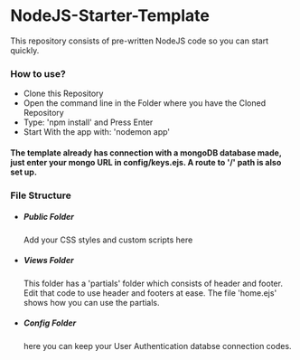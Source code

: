 # NodeJS-Starter-Template
This repository consists of pre-written NodeJS code so you can start quickly.
<h3>How to use?</h3>
<ul>
  <li>Clone this Repository</li>
  <li>Open the command line in the Folder where you have the Cloned Repository</li>
  <li>Type: 'npm install' and Press Enter</li>
  <li>Start With the app with: 'nodemon app'</li>
</ul>
<h4>The template already has connection with a mongoDB database made, just enter your mongo URL in config/keys.ejs. A route to '/' path is also set up.</h4>
<h3>File Structure</h3>
<ul>
  <li><h5>Public Folder</h5></li>
    <p>Add your CSS styles and custom scripts here </p>
  <li><h5>Views Folder</h5></li>
    <p>This folder has a 'partials' folder which consists of header and footer. Edit that code to use header and footers at ease. The file 'home.ejs' shows how you can use the partials.</p>
  <li><h5>Config Folder</h5></li>
    <p>here you can keep your User Authentication databse connection codes.</p>
  </ul>
